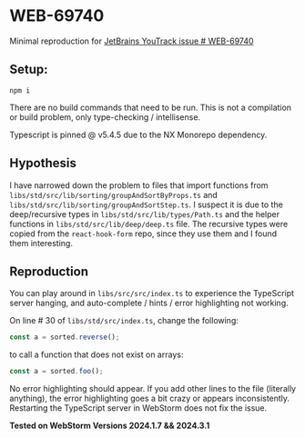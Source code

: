 # WEB-69740

Minimal reproduction for [JetBrains YouTrack issue # WEB-69740](https://youtrack.jetbrains.com/issue/WEB-69740/Incorrect-Persistent-TSX-Errors)

## Setup:
```shell
npm i
```

There are no build commands that need to be run. This is not a compilation or build problem, only type-checking / intellisense.

Typescript is pinned @ v5.4.5 due to the NX Monorepo dependency.

## Hypothesis

I have narrowed down the problem to files that import functions from `libs/std/src/lib/sorting/groupAndSortByProps.ts` and `libs/std/src/lib/sorting/groupAndSortStep.ts`.
I suspect it is due to the deep/recursive types in `libs/std/src/lib/types/Path.ts` and the helper functions in `libs/std/src/lib/deep/deep.ts` file.
The recursive types were copied from the `react-hook-form` repo, since they use them and I found them interesting.

## Reproduction
You can play around in `libs/src/src/index.ts` to experience the TypeScript server hanging, and auto-complete / hints / error highlighting not working.

On line # 30 of `libs/std/src/index.ts`, change the following:
```ts
const a = sorted.reverse();
```
to call a function that does not exist on arrays:
```ts
const a = sorted.foo();
```

No error highlighting should appear.
If you add other lines to the file (literally anything), the error highlighting goes a bit crazy or appears inconsistently.
Restarting the TypeScript server in WebStorm does not fix the issue.

**Tested on WebStorm Versions 2024.1.7 && 2024.3.1**
